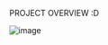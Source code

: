 PROJECT OVERVIEW :D

![image](https://github.com/ejramirezdev/Coursescar/assets/115120199/87524063-5233-43a8-a7a6-7a06bdb7b46e)
